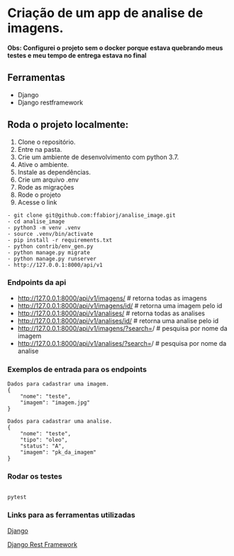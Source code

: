 # Criação de um app de analise de imagens.

**Obs: Configurei o projeto sem o docker porque estava quebrando meus testes e meu tempo de entrega estava no final**

## Ferramentas

- Django
- Django restframework


## Roda o projeto localmente:

1. Clone o repositório.
2. Entre na pasta.
3. Crie um ambiente de desenvolvimento com python 3.7.
4. Ative o ambiente.
5. Instale as dependências.
6. Crie um arquivo .env
7. Rode as migrações
8. Rode o projeto
9. Acesse o link

```
- git clone git@github.com:ffabiorj/analise_image.git
- cd analise_image
- python3 -m venv .venv
- source .venv/bin/activate
- pip install -r requirements.txt
- python contrib/env_gen.py
- python manage.py migrate
- python manage.py runserver
- http://127.0.0.1:8000/api/v1

```

### Endpoints da api

- http://127.0.0.1:8000/api/v1/imagens/ # retorna todas as imagens
- http://127.0.0.1:8000/api/v1/imagens/id/ # retorna uma imagem pelo id
- http://127.0.0.1:8000/api/v1/analises/ # retorna todas as analises
- http://127.0.0.1:8000/api/v1/analises/id/ # retorna uma analise pelo id
- http://127.0.0.1:8000/api/v1/imagens/?search=<nome>/ # pesquisa por nome da imagem
- http://127.0.0.1:8000/api/v1/analises/?search=<nome>/ # pesquisa por nome da analise

### Exemplos de entrada para os endpoints

```
Dados para cadastrar uma imagem.
{
    "nome": "teste",
    "imagem": "imagem.jpg"
}

Dados para cadastrar uma analise. 
{
    "nome": "teste",
    "tipo": "oleo",
    "status": "A",
    "imagem": "pk_da_imagem"
}

```

### Rodar os testes

```

pytest

```

### Links para as ferramentas utilizadas

[Django](https://docs.djangoproject.com/)

[Django Rest Framework](https://www.django-rest-framework.org/)
